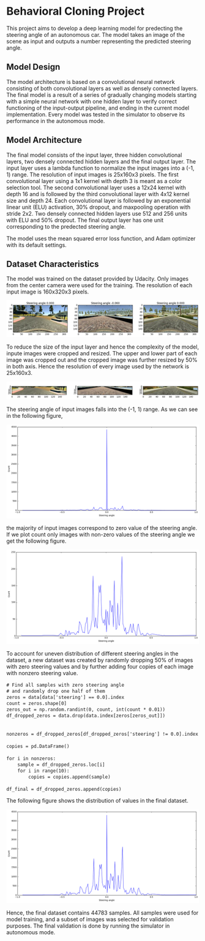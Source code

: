 # Behavioral Cloning Project
This project aims to develop a deep learning model for predecting the steering angle of an autonomous car. The model takes an image of the scene as input and outputs a number representing the predicted steering angle.

## Model Design
The model architecture is based on a convolutional neural network consisting of both convolutional layers as well as densely connected layers. The final model is a result of a series of gradually changing models starting with a simple neural network with one hidden layer  to verify correct functioning of the input-output pipeline, and ending in the current model implementation. Every model was tested in the simulator to observe its performance in the autonomous mode.


## Model Architecture
The final model consists of the input layer, three hidden convolutional layers, two densely connected hidden layers and the final output layer. The input layer uses a lambda function to normalize the input images into a (-1, 1) range. The resolution of input images is 25x160x3 pixels. The first convolutional layer using a 1x1 kernel with depth 3 is meant as a color selection tool. The second convolutional layer uses a 12x24 kernel with depth 16 and is followed by the third convolutional layer with 4x12 kernel size and depth 24. Each convolutional layer is followed by an exponential linear unit (ELU) activation, 30% dropout, and maxpooling operation with stride 2x2. Two densely connected hidden layers use 512 and 256 units with ELU and 50% dropout. The final output layer has one unit corresponding to the predected steering angle.

The model uses the mean squared error loss function, and Adam optimizer with its default settings.


## Dataset Characteristics

The model was trained on the dataset provided by Udacity. Only images from the center camera were used for the training. The resolution of each input image is 160x320x3 pixels. 

<p align="Center">
     <img src=img/sample.png />
</p>

To reduce the size of the input layer and hence the complexity of the model, inpute images were cropped and resized. The upper and lower part of each image was cropped out and the cropped image was further resized by 50% in both axis. Hence the resolution of every image used by the network is 25x160x3.

<p align="Center">
     <img src=img/fig2.png />
</p>

The steering angle of input images falls into the (-1, 1) range. As we can see in the following figure, 

<p align="Center">
     <img src=img/fig3.png />
</p>

the majority of input images correspond to zero value of the steering angle. If we plot count only images with non-zero values of the steering angle we get the following figure.

<p align="Center">
     <img src=img/fig4.png />
</p>

To account for uneven distribution of different steering angles in the dataset, a new dataset was created by randomly dropping 50% of images with zero steering values and by further adding four copies of each image with nonzero steering value. 
```
# Find all samples with zero steering angle
# and randomly drop one half of them
zeros = data[data['steering'] == 0.0].index
count = zeros.shape[0]
zeros_out = np.random.randint(0, count, int(count * 0.01))
df_dropped_zeros = data.drop(data.index[zeros[zeros_out]])


nonzeros = df_dropped_zeros[df_dropped_zeros['steering'] != 0.0].index

copies = pd.DataFrame()

for i in nonzeros:
    sample = df_dropped_zeros.loc[i]
    for i in range(10):
        copies = copies.append(sample)
    
df_final = df_dropped_zeros.append(copies)
```
The following figure shows the distribution of values in the final dataset.

<p align="Center">
     <img src=img/fig5.png />
</p>

Hence, the final dataset contains 44783 samples. All samples were used for model training, and a subset of images was selected for validation purposes. The final validation is done by running the simulator in autonomous mode.

